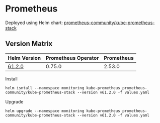 # Prometheus

Deployed using Helm chart: [prometheus-community/kube-prometheus-stack](https://github.com/prometheus-community/helm-charts/tree/main/charts/kube-prometheus-stack) 

## Version Matrix
| Helm Version                                                                                                                 | Prometheus Operator | Prometheus |
| ---------------------------------------------------------------------------------------------------------------------------- | ------------------- | ---------- |
| [61.2.0](https://github.com/prometheus-community/helm-charts/blob/kube-prometheus-stack-61.2.0/charts/kube-prometheus-stack) | 0.75.0              | 2.53.0     |


Install
```
helm isntall --namespace monitoring kube-prometheus prometheus-community/kube-prometheus-stack --version v61.2.0 -f values.yaml 
```

Upgrade
```
helm upgrade --namespace monitoring kube-prometheus prometheus-community/kube-prometheus-stack --version v61.2.0 -f values.yaml 
```
